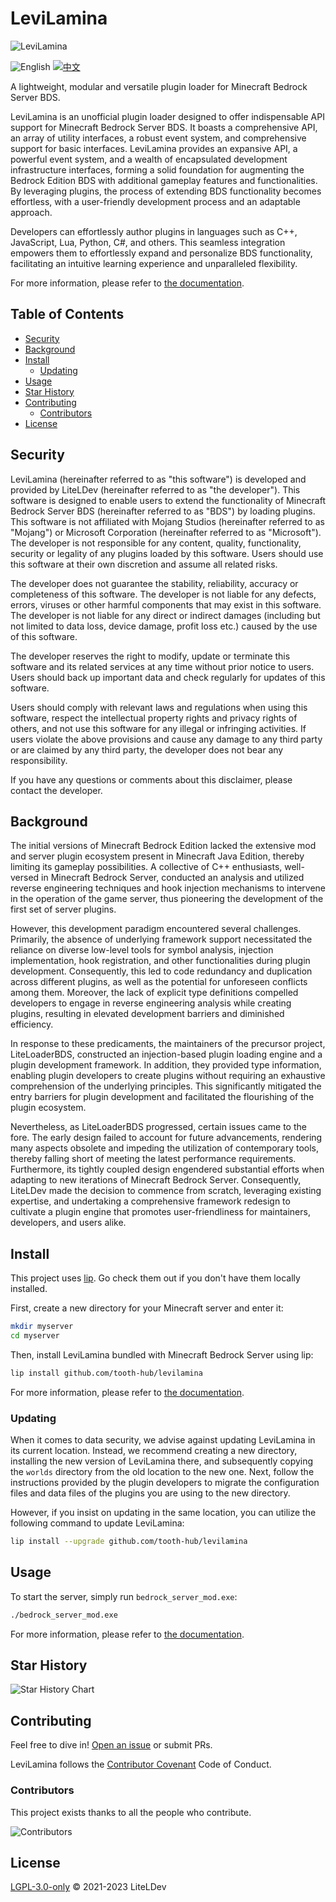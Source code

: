 # LeviLamina

![LeviLamina](https://socialify.git.ci/LiteLDev/LeviLamina/image?description=1&font=Raleway&forks=1&issues=1&logo=https%3A%2F%2Fraw.githubusercontent.com%2FLiteLDev%2FLeviLamina%2FHEAD%2Fdocs%2Fimg%2Flogo.svg&name=1&owner=1&pattern=Circuit%20Board&pulls=1&stargazers=1&theme=Auto)

![English](https://img.shields.io/badge/English-inactive?style=for-the-badge)
[![中文](https://img.shields.io/badge/简体中文-informational?style=for-the-badge)](README.zh.md)

A lightweight, modular and versatile plugin loader for Minecraft Bedrock Server BDS.

LeviLamina is an unofficial plugin loader designed to offer indispensable API support for Minecraft Bedrock Server BDS. It boasts a comprehensive API, an array of utility interfaces, a robust event system, and comprehensive support for basic interfaces. LeviLamina provides an expansive API, a powerful event system, and a wealth of encapsulated development infrastructure interfaces, forming a solid foundation for augmenting the Bedrock Edition BDS with additional gameplay features and functionalities. By leveraging plugins, the process of extending BDS functionality becomes effortless, with a user-friendly development process and an adaptable approach.

Developers can effortlessly author plugins in languages such as C++, JavaScript, Lua, Python, C#, and others. This seamless integration empowers them to effortlessly expand and personalize BDS functionality, facilitating an intuitive learning experience and unparalleled flexibility.

For more information, please refer to [the documentation](https://levilamina.liteldev.com).

## Table of Contents

- [Security](#security)
- [Background](#background)
- [Install](#install)
  - [Updating](#updating)
- [Usage](#usage)
- [Star History](#star-history)
- [Contributing](#contributing)
  - [Contributors](#contributors)
- [License](#license)

## Security

LeviLamina (hereinafter referred to as "this software") is developed and provided by LiteLDev (hereinafter referred to as "the developer"). This software is designed to enable users to extend the functionality of Minecraft Bedrock Server BDS (hereinafter referred to as "BDS") by loading plugins. This software is not affiliated with Mojang Studios (hereinafter referred to as "Mojang") or Microsoft Corporation (hereinafter referred to as "Microsoft"). The developer is not responsible for any content, quality, functionality, security or legality of any plugins loaded by this software. Users should use this software at their own discretion and assume all related risks.

The developer does not guarantee the stability, reliability, accuracy or completeness of this software. The developer is not liable for any defects, errors, viruses or other harmful components that may exist in this software. The developer is not liable for any direct or indirect damages (including but not limited to data loss, device damage, profit loss etc.) caused by the use of this software.

The developer reserves the right to modify, update or terminate this software and its related services at any time without prior notice to users. Users should back up important data and check regularly for updates of this software.

Users should comply with relevant laws and regulations when using this software, respect the intellectual property rights and privacy rights of others, and not use this software for any illegal or infringing activities. If users violate the above provisions and cause any damage to any third party or are claimed by any third party, the developer does not bear any responsibility.

If you have any questions or comments about this disclaimer, please contact the developer.

## Background

The initial versions of Minecraft Bedrock Edition lacked the extensive mod and server plugin ecosystem present in Minecraft Java Edition, thereby limiting its gameplay possibilities. A collective of C++ enthusiasts, well-versed in Minecraft Bedrock Server, conducted an analysis and utilized reverse engineering techniques and hook injection mechanisms to intervene in the operation of the game server, thus pioneering the development of the first set of server plugins.

However, this development paradigm encountered several challenges. Primarily, the absence of underlying framework support necessitated the reliance on diverse low-level tools for symbol analysis, injection implementation, hook registration, and other functionalities during plugin development. Consequently, this led to code redundancy and duplication across different plugins, as well as the potential for unforeseen conflicts among them. Moreover, the lack of explicit type definitions compelled developers to engage in reverse engineering analysis while creating plugins, resulting in elevated development barriers and diminished efficiency.

In response to these predicaments, the maintainers of the precursor project, LiteLoaderBDS, constructed an injection-based plugin loading engine and a plugin development framework. In addition, they provided type information, enabling plugin developers to create plugins without requiring an exhaustive comprehension of the underlying principles. This significantly mitigated the entry barriers for plugin development and facilitated the flourishing of the plugin ecosystem.

Nevertheless, as LiteLoaderBDS progressed, certain issues came to the fore. The early design failed to account for future advancements, rendering many aspects obsolete and impeding the utilization of contemporary tools, thereby falling short of meeting the latest performance requirements. Furthermore, its tightly coupled design engendered substantial efforts when adapting to new iterations of Minecraft Bedrock Server. Consequently, LiteLDev made the decision to commence from scratch, leveraging existing expertise, and undertaking a comprehensive framework redesign to cultivate a plugin engine that promotes user-friendliness for maintainers, developers, and users alike.

## Install

This project uses [lip](https://github.com/lippkg/lip). Go check them out if you don't have them locally installed.

First, create a new directory for your Minecraft server and enter it:

```sh
mkdir myserver
cd myserver
```

Then, install LeviLamina bundled with Minecraft Bedrock Server using lip:

```sh
lip install github.com/tooth-hub/levilamina
```

For more information, please refer to [the documentation](https://levilamina.liteldev.com).

### Updating

When it comes to data security, we advise against updating LeviLamina in its current location. Instead, we recommend creating a new directory, installing the new version of LeviLamina there, and subsequently copying the `worlds` directory from the old location to the new one. Next, follow the instructions provided by the plugin developers to migrate the configuration files and data files of the plugins you are using to the new directory.

However, if you insist on updating in the same location, you can utilize the following command to update LeviLamina:

```sh
lip install --upgrade github.com/tooth-hub/levilamina
```

## Usage

To start the server, simply run `bedrock_server_mod.exe`:

```sh
./bedrock_server_mod.exe
```

For more information, please refer to [the documentation](https://levilamina.liteldev.com).

## Star History

![Star History Chart](https://api.star-history.com/svg?repos=LiteLDev/LeviLamina&type=Date)

## Contributing

Feel free to dive in! [Open an issue](https://github.com/LiteLDev/LeviLamina/issues/new/choose) or submit PRs.

LeviLamina follows the [Contributor Covenant](https://www.contributor-covenant.org/version/2/1/code_of_conduct/) Code of Conduct.

### Contributors

This project exists thanks to all the people who contribute.

![Contributors](https://contrib.rocks/image?repo=LiteLDev/LeviLamina)

## License

[LGPL-3.0-only](LICENSE.md) © 2021-2023 LiteLDev
